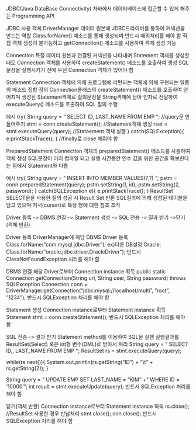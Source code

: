 JDBC(Java DataBase Connectivity)
자바에서 데이터베이스에 접근할 수 있게 해주는 Programming API

JDBC 사용 객체
DriverManager
데이터 원본에 JDBC드라이버를 통하여 커넥션을 만드는 역할
Class.forName() 메소드를 통해 생성되며 반드시 예외처리를 해야 함
직접 객체 생성이 불가능하고 getConnection() 메소드를 사용하여 객체 생성 가능

Connection
특정 데이터 원본과 연결된 커넥션을 나타내며 Statement 객체를 생성할 때도
Connection 객체를 사용하여 createStatement() 메소드를 호출하여 생성
SQL 문장을 실행시키기 전에 우선 Connection 객체가 있어야 함

Statement
Connection 객체에 의해 프로그램에 리턴되는 객체에 의해 구현되는 일종의 메소드 집합 정의
Connection클래스의 createStatement() 메소드를 호출하여 얻어지며 
생성된 Statement객체로 질의문장을 String객체에 담아 인자로 전달하여
executeQuery() 메소드를 호출하여 SQL 질의 수행

예시
try{
    String query = “ SELECT ID, LAST_NAME FROM EMP “;
	//query문 만들어주기
    stmt = conn.createStatement();
	//Statement객체 생성
    rset = stmt.executeQuery(query);
	//Stataement 객체 실행
} catch(SQLException){
    e.printStackTrace();
}
	//finally로 close 해줘야 함

PreparedStatement
Connection 객체의 preparedStatement() 메소드를 사용하여 객체 생성
SQL문장이 미리 컴파일 되고 실행 시간동안 인수 값을 위한 공간을 확보한다는 점에서
Statement와 다름

예시
try{
    String query = “ INSERT INTO MEMBER VALUES(?,?) “;
    pstm = conn.preparedStatement(query);
    pstm.setString(1, id);
    pstm.setString(2, password);
} catch(SQLException e){
    e.printStackTrace();
}
ResultSet
SELECT문을 사용한 질의 성공 시 Result Set 반환
SQL질의에 의해 생성된 테이블을 담고 있으며 커서(cursor)로 특정 행에 대한 참조 조작


Driver 등록 -> DBMS 연결 -> Statement 생성 -> SQL 전송 -> 결과 받기 ->닫기(객체 반환)

Driver 등록
DriverManager에 해당 DBMS Driver 등록
Class.forName(“com.mysql.jdbc.Driver”);
ex)다른 DB설정
Oracle: Class.forName(“oracle.jdbc.driver.OracleDriver”);
반드시 ClassNotFoundException 처리를 해야 함

DBMS 연결
해당 Driver로부터 Connection instance 획득
public static Connection getConnection(String url, String user, String password) throws SQLException
Connection conn = DriverManager.getConnection(“jdbc:mysql://localhost/multi”, ”root”, ”1234”);
반드시 SQLException 처리를 해야 함

Statement 생성
Connection instance로부터 Statement instance 획득
Statement stmt = conn.createStatement();
반드시 SQLException 처리를 해야 함

SQL 전송 -> 결과 받기
Statement method를 이용하여 SQL문 실행
실행결과를 ResultSet(Select) 혹은 int형 변수(DML)로 받아서 처리
String query = “ SELECT ID,, LAST_NAME FROM EMP “;
ResultSet rs = stmt.executeQuery(query);

while(rs.next()){
    System.out.println(rs.getString(“ID”) + “\t” +
    rs.getString(2));
}

String query = “ UPDATE EMP SET LAST_NAME = “KIM”
		+” WHERE ID = ‘10000’”;
int result = stmt.executeUpdate(query);
반드시 SQLException 처리를 해야 함

닫기(객체 반환)
Connection instance로부터 Statement instance 획득
rs.close(); //ResultSet 사용한 경우 반납처리
stmt.close();
con.close();
반드시 SQLException 처리를 해야 함
